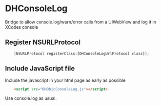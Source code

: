 DHConsoleLog
============

Bridge to allow console.log/warn/error calls from a UIWebView and log it in XCodes console

## Register NSURLProtocol

```ObjC
    [NSURLProtocol registerClass:[DHConsoleLogUrlProtocol class]];
```

## Include JavaScript file

Include the javascript in your html page as early as possible

```html
    <script src="DHObjcConsoleLog.js"></script>
```

Use console.log as usual.
